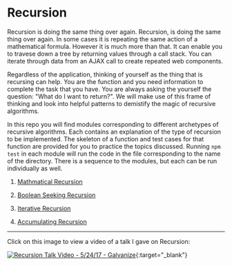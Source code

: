 # Recursion

Recursion is doing the same thing over again. Recursion, is doing the same thing over again. In some cases it is repeating the same action of a mathematical formula. However it is much more than that. It can enable you to travese down a tree by returning values through a call stack. You can iterate through data from an AJAX call to create repeated web components. 

Regardless of the application, thinking of yourself as the thing that is recursing can help. You are the function and you need information to complete the task that you have. You are always asking the yourself the question: "What do I want to return?". We will make use of this frame of thinking and look into helpful patterns to demistify the magic of recursive algorithms.

In this repo you will find modules corresponding to different archetypes of recursive algorithms. Each contains an explanation of the type of recursion to be implemented. The skeleton of a function and test cases for that function are provided for you to practice the topics discussed. Running `npm test` in each module will run the code in the file corresponding to the name of the directory. There is a sequence to the modules, but each can be run individually as well.


1) [Mathmatical Recursion](./m1_Mathematical_factorial)

2) [Boolean Seeking Recursion](./m2_BooleanSeeking_isaPalindrome)

3) [Iterative Recursion](./m3_IterativeCallback_reduce)

4) [Accumulating Recursion](./m4_Accumulating_map)


------------------------------------------------------------------------------------------------------

Click on this image to view a video of a talk I gave on Recursion:

[![Recursion Talk Video - 5/24/17 - Galvanize](./images/RecursionTalk.png")](https://www.youtube.com/watch?v=WQwDhj0UYoM){:target="_blank"}